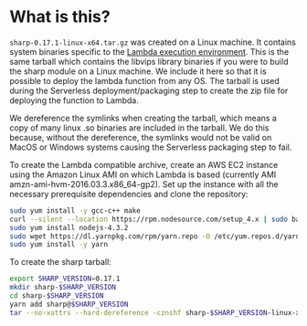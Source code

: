 # What is this?

`sharp-0.17.1-linux-x64.tar.gz` was created on a Linux machine. It contains system binaries specific to the [Lambda execution environment](http://docs.aws.amazon.com/lambda/latest/dg/current-supported-versions.html). This is the same tarball which contains the libvips library binaries if you were to build the sharp module on a Linux machine. We include it here so that it is possible to deploy the lambda function from any OS. The tarball is used during the Serverless deployment/packaging step to create the zip file for deploying the function to Lambda.

We dereference the symlinks when creating the tarball, which means a copy of many linux .so binaries are included in the tarball. We do this because, without the dereference, the symlinks would not be valid on MacOS or Windows systems causing the Serverless packaging step to fail.

To create the Lambda compatible archive, create an AWS EC2 instance using the Amazon Linux AMI on which Lambda is based (currently AMI amzn-ami-hvm-2016.03.3.x86_64-gp2). Set up the instance with all the necessary prerequisite dependencies and clone the repository:

```bash
sudo yum install -y gcc-c++ make
curl --silent --location https://rpm.nodesource.com/setup_4.x | sudo bash -
sudo yum install nodejs-4.3.2
sudo wget https://dl.yarnpkg.com/rpm/yarn.repo -O /etc/yum.repos.d/yarn.repo
sudo yum install -y yarn
```

To create the sharp tarball:

```bash
export SHARP_VERSION=0.17.1
mkdir sharp-$SHARP_VERSION
cd sharp-$SHARP_VERSION
yarn add sharp@$SHARP_VERSION
tar --no-xattrs --hard-dereference -cznshf sharp-$SHARP_VERSION-linux-x64.tar.gz node_modules
```
